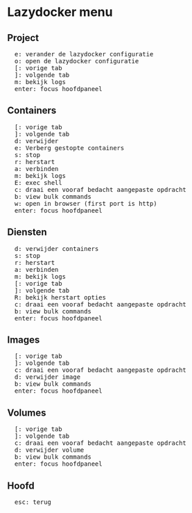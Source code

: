 # Lazydocker menu

## Project

<pre>
  <kbd>e</kbd>: verander de lazydocker configuratie
  <kbd>o</kbd>: open de lazydocker configuratie
  <kbd>[</kbd>: vorige tab
  <kbd>]</kbd>: volgende tab
  <kbd>m</kbd>: bekijk logs
  <kbd>enter</kbd>: focus hoofdpaneel
</pre>

## Containers

<pre>
  <kbd>[</kbd>: vorige tab
  <kbd>]</kbd>: volgende tab
  <kbd>d</kbd>: verwijder
  <kbd>e</kbd>: Verberg gestopte containers
  <kbd>s</kbd>: stop
  <kbd>r</kbd>: herstart
  <kbd>a</kbd>: verbinden
  <kbd>m</kbd>: bekijk logs
  <kbd>E</kbd>: exec shell
  <kbd>c</kbd>: draai een vooraf bedacht aangepaste opdracht
  <kbd>b</kbd>: view bulk commands
  <kbd>w</kbd>: open in browser (first port is http)
  <kbd>enter</kbd>: focus hoofdpaneel
</pre>

## Diensten

<pre>
  <kbd>d</kbd>: verwijder containers
  <kbd>s</kbd>: stop
  <kbd>r</kbd>: herstart
  <kbd>a</kbd>: verbinden
  <kbd>m</kbd>: bekijk logs
  <kbd>[</kbd>: vorige tab
  <kbd>]</kbd>: volgende tab
  <kbd>R</kbd>: bekijk herstart opties
  <kbd>c</kbd>: draai een vooraf bedacht aangepaste opdracht
  <kbd>b</kbd>: view bulk commands
  <kbd>enter</kbd>: focus hoofdpaneel
</pre>

## Images

<pre>
  <kbd>[</kbd>: vorige tab
  <kbd>]</kbd>: volgende tab
  <kbd>c</kbd>: draai een vooraf bedacht aangepaste opdracht
  <kbd>d</kbd>: verwijder image
  <kbd>b</kbd>: view bulk commands
  <kbd>enter</kbd>: focus hoofdpaneel
</pre>

## Volumes

<pre>
  <kbd>[</kbd>: vorige tab
  <kbd>]</kbd>: volgende tab
  <kbd>c</kbd>: draai een vooraf bedacht aangepaste opdracht
  <kbd>d</kbd>: verwijder volume
  <kbd>b</kbd>: view bulk commands
  <kbd>enter</kbd>: focus hoofdpaneel
</pre>

## Hoofd

<pre>
  <kbd>esc</kbd>: terug
</pre>
